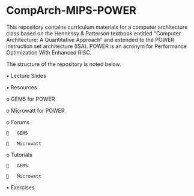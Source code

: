 # CompArch-MIPS-POWER

This repository contains curriculum materials for a computer architecture class based on the Hennessy & Patterson textbook entitled “Computer Architecture: A Quantitative Approach” and extended to the POWER instruction set architecture (ISA). POWER is an acronym for Performance Optimization With Enhanced RISC.

The structure of the repository is noted below.

•	Lecture Slides

•	Resources

  o	GEM5 for POWER
  
  o	Microwatt for POWER
  
  o	Forums
  
    	GEM5
    
    	Microwatt
    
o	Tutorials

    	GEM5
    
    	Microwatt
    
•	Exercises

